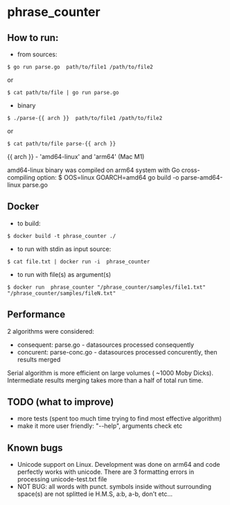 # phrase_counter

##  How to run:

- from sources: 

```
$ go run parse.go  path/to/file1 /path/to/file2
```
  or 
```
$ cat path/to/file | go run parse.go
```

- binary 
```
$ ./parse-{{ arch }}  path/to/file1 /path/to/file2
```
  or
```
$ cat path/to/file parse-{{ arch }}
```

 {{ arch }} - 'amd64-linux' and 'arm64' (Mac M1)

 amd64-linux binary was compiled on arm64 system  with Go cross-compiling option:
 $ OOS=linux GOARCH=amd64 go build -o parse-amd64-linux parse.go
 


## Docker

- to build:

```
$ docker build -t phrase_counter ./
```

- to run with stdin as input source:

```
$ cat file.txt | docker run -i  phrase_counter
```

- to run with file(s) as argument(s)

```
$ docker run  phrase_counter "/phrase_counter/samples/file1.txt" "/phrase_counter/samples/fileN.txt"
```



## Performance

2 algorithms were considered:
- consequent: parse.go - datasources processed consequently
- concurent: parse-conc.go  - datasources processed concurently, then results merged

Serial algorithm is more efficient on large volumes ( ~1000 Moby Dicks). Intermediate results merging takes more than a half of total run time.


## TODO (what to improve)

- more tests (spent too much time trying to find most effective algorithm)
- make it more user friendly: "--help", arguments check etc


## Known bugs

- Unicode support on Linux. Development was done on arm64 and code perfectly works with unicode. There are 3 formatting errors in processing unicode-test.txt file
- NOT BUG: all words with punct. symbols inside  without surrounding space(s) are not splitted ie H.M.S, a:b, a-b, don't etc...





